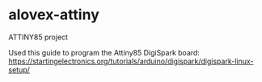 # alovex-attiny
ATTINY85 project

Used this guide to program the Attiny85 DigiSpark board: https://startingelectronics.org/tutorials/arduino/digispark/digispark-linux-setup/
